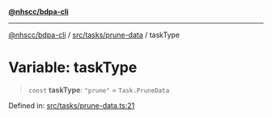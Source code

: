 [**@nhscc/bdpa-cli**](../../../../README.md)

***

[@nhscc/bdpa-cli](../../../../README.md) / [src/tasks/prune-data](../README.md) / taskType

# Variable: taskType

> `const` **taskType**: `"prune"` = `Task.PruneData`

Defined in: [src/tasks/prune-data.ts:21](https://github.com/nhscc/bdpa-cli/blob/aab43dbd010a981851c0502d764dfd948966b4ad/src/tasks/prune-data.ts#L21)
